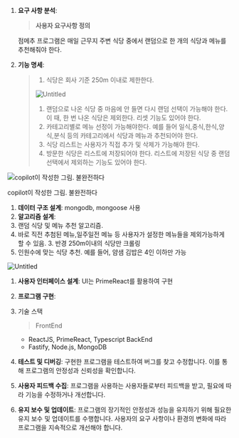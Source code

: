 1. **요구 사항 분석**:

   > **사용자 요구사항 정의**

   점메추 프로그램은 매일 근무지 주변 식당 중에서 랜덤으로 한 개의 식당과 메뉴를 추천해줘야 한다.

   >

2. **기능 명세**:

   > 1. 식당은 회사 기준 250m 이내로 제한한다.
   >
   > ![Untitled](https://prod-files-secure.s3.us-west-2.amazonaws.com/a1300980-f5fa-4555-b409-dbf8d94fdb6d/e58144a7-e3df-4a80-aaeb-7acc678c2c50/Untitled.png)
   >
   > 1. 랜덤으로 나온 식당 중 마음에 안 들면 다시 랜덤 선택이 가능해야 한다. 이 때, 한 번 나온 식당은 제외한다. 리셋 기능도 있어야 한다.
   > 2. 카테고리별로 메뉴 선정이 가능해야한다. 예를 들어 일식,중식,한식,양식,분식 등의 카테고리에서 식당과 메뉴과 추천되어야 한다.
   > 3. 식당 리스트는 사용자가 직접 추가 및 삭제가 가능해야 한다.
   > 4. 방문한 식당은 리스트에 저장되어야 한다. 리스트에 저장된 식당 중 랜덤 선택에서 제외하는 기능도 있어야 한다.

![copilot이 작성한 그림. 불완전하다](https://prod-files-secure.s3.us-west-2.amazonaws.com/a1300980-f5fa-4555-b409-dbf8d94fdb6d/dac96938-8041-4bc7-a5b1-49bdb040a92f/Untitled.png)

copilot이 작성한 그림. 불완전하다

1. **데이터 구조 설계**:
   mongodb, mongoose 사용
2. **알고리즘 설계**:
3. 랜덤 식당 및 메뉴 추천 알고리즘.
4. 바로 직전 추첨된 메뉴,일주일전 메뉴 등 사용자가 설정한 메뉴들을 제외가능하게 할 수 있음. 3. 반경 250m이내의 식당만 크롤링
5. 인원수에 맞는 식당 추천. 예를 들어, 얌샘 김밥은 4인 이하만 가능

![Untitled](https://prod-files-secure.s3.us-west-2.amazonaws.com/a1300980-f5fa-4555-b409-dbf8d94fdb6d/72b2e37f-ef00-4397-9322-fb0b848e9b2c/Untitled.png)

1. **사용자 인터페이스 설계**:
   UI는 PrimeReact를 활용하여 구현
2. **프로그램 구현**:
3. 기술 스택

   > FrontEnd

   - ReactJS, PrimeReact, Typescript
     BackEnd
   - Fastify, Node.js, MongoDB
     >

4. **테스트 및 디버깅**: 구현한 프로그램을 테스트하여 버그를 찾고 수정합니다. 이를 통해 프로그램의 안정성과 신뢰성을 확인합니다.
5. **사용자 피드백 수집**: 프로그램을 사용하는 사용자들로부터 피드백을 받고, 필요에 따라 기능을 수정하거나 개선합니다.
6. **유지 보수 및 업데이트**: 프로그램의 장기적인 안정성과 성능을 유지하기 위해 필요한 유지 보수 및 업데이트를 수행합니다. 사용자의 요구 사항이나 환경의 변화에 따라 프로그램을 지속적으로 개선해야 합니다.
